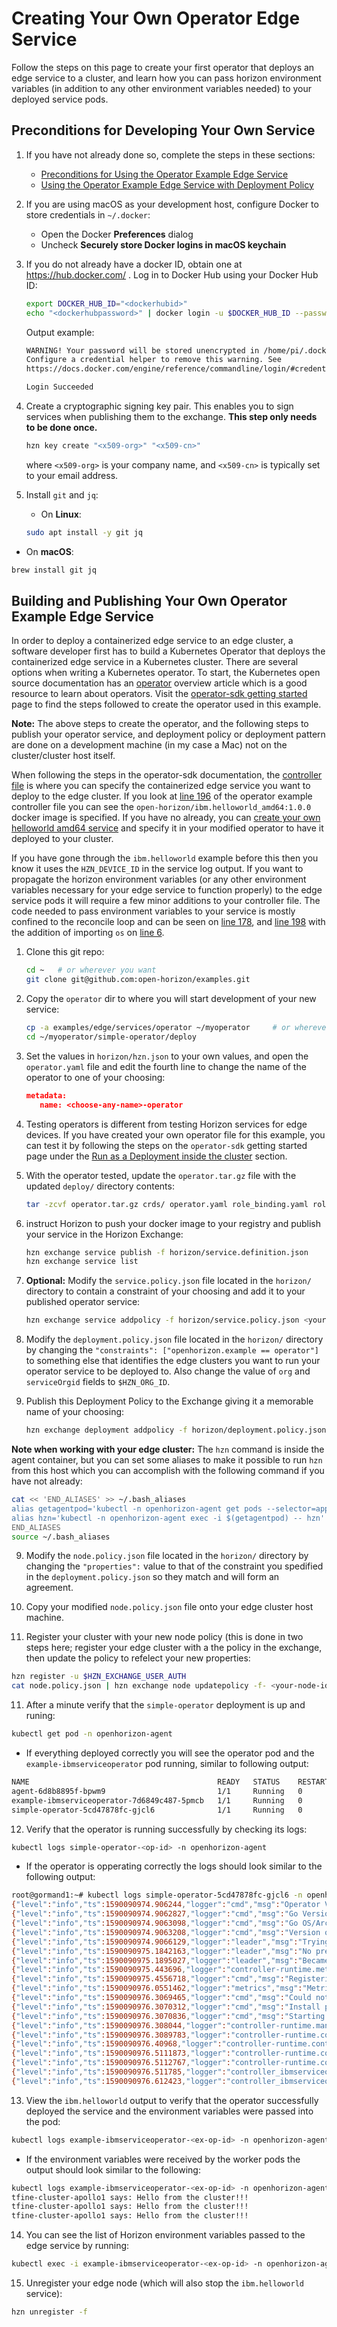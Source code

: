 # Creating Your Own Operator Edge Service

Follow the steps on this page to create your first operator that deploys an edge service to a cluster, and learn how you can pass horizon environment variables (in addition to any other environment variables needed) to your deployed service pods.

## Preconditions for Developing Your Own Service

1. If you have not already done so, complete the steps in these sections:

   - [Preconditions for Using the Operator Example Edge Service](README.md#preconditions)
   - [Using the Operator Example Edge Service with Deployment Policy](README.md#using-operator-policy)

2. If you are using macOS as your development host, configure Docker to store credentials in `~/.docker`:

   - Open the Docker **Preferences** dialog
   - Uncheck **Securely store Docker logins in macOS keychain**

3. If you do not already have a docker ID, obtain one at https://hub.docker.com/ . Log in to Docker Hub using your Docker Hub ID:

   ```bash
   export DOCKER_HUB_ID="<dockerhubid>"
   echo "<dockerhubpassword>" | docker login -u $DOCKER_HUB_ID --password-stdin
   ```

   Output example:

   ```bash
   WARNING! Your password will be stored unencrypted in /home/pi/.docker/config.json.
   Configure a credential helper to remove this warning. See
   https://docs.docker.com/engine/reference/commandline/login/#credentials-store

   Login Succeeded
   ```

4. Create a cryptographic signing key pair. This enables you to sign services when publishing them to the exchange. **This step only needs to be done once.**

   ```bash
   hzn key create "<x509-org>" "<x509-cn>"
   ```

   where `<x509-org>` is your company name, and `<x509-cn>` is typically set to your email address.

5. Install `git` and `jq`:

   * On **Linux**:

   ```bash
   sudo apt install -y git jq
   ```

  * On **macOS**:

   ```bash
   brew install git jq
   ```

## <a id=build-publish-your-op> Building and Publishing Your Own Operator Example Edge Service

In order to deploy a containerized edge service to an edge cluster, a software developer first has to build a Kubernetes Operator that deploys the containerized edge service in a Kubernetes cluster. There are several options when writing a Kubernetes operator. To start, the Kubernetes open source documentation has an [operator](https://kubernetes.io/docs/concepts/extend-kubernetes/operator/) overview article which is a good resource to learn about operators. Visit the [operator-sdk getting started](https://github.com/operator-framework/getting-started#overview) page to find the steps followed to create the operator used in this example. 

**Note:** The above steps to create the operator, and the following steps to publish your operator service, and deployment policy or deployment pattern are done on a development machine (in my case a Mac) not on the cluster/cluster host itself.

When following the steps in the operator-sdk documentation, the [controller file](https://github.com/operator-framework/getting-started#add-a-new-controller) is where you can specify the containerized edge service you want to deploy to the edge cluster. If you look at [line 196](https://github.com/open-horizon/examples/blob/081e2dd6243e82d52122fccbd974256ec536b1ad/edge/services/operator/simple-operator/pkg/controller/ibmserviceoperator/ibmserviceoperator_controller.go#L196) of the operator example controller file you can see the `open-horizon/ibm.helloworld_amd64:1.0.0` docker image is specified. If you have no already, you can [create your own helloworld amd64 service](../helloworld/CreateService.md) and specify it in your modified operator to have it deployed to your cluster. 

If you have gone through the `ibm.helloworld` example before this then you know it uses the `HZN_DEVICE_ID` in the service log output. If you want to propagate the horizon environment variables (or any other environment variables necessary for your edge service to function properly) to the edge service pods it will require a few minor additions to your controller file. The code needed to pass environment variables to your service is mostly confined to the reconcile loop and can be seen on [line 178](https://github.com/open-horizon/examples/blob/081e2dd6243e82d52122fccbd974256ec536b1ad/edge/services/operator/simple-operator/pkg/controller/ibmserviceoperator/ibmserviceoperator_controller.go#L178), and [line 198](https://github.com/open-horizon/examples/blob/081e2dd6243e82d52122fccbd974256ec536b1ad/edge/services/operator/simple-operator/pkg/controller/ibmserviceoperator/ibmserviceoperator_controller.go#L198) with the addition of importing `os` on [line 6](https://github.com/open-horizon/examples/blob/081e2dd6243e82d52122fccbd974256ec536b1ad/edge/services/operator/simple-operator/pkg/controller/ibmserviceoperator/ibmserviceoperator_controller.go#L6).

1. Clone this git repo:

   ```bash
   cd ~   # or wherever you want
   git clone git@github.com:open-horizon/examples.git
   ```

2. Copy the `operator` dir to where you will start development of your new service:

   ```bash
   cp -a examples/edge/services/operator ~/myoperator     # or wherever
   cd ~/myoperator/simple-operator/deploy
   ```

3. Set the values in `horizon/hzn.json` to your own values, and open the `operator.yaml` file and edit the fourth line to change the name of the operator to one of your choosing:
   ```json
   metadata:
      name: <choose-any-name>-operator
   ```

4. Testing operators is different from testing Horizon services for edge devices. If you have created your own operator file for this example, you can test it by following the steps on the `operator-sdk` getting started page under the [Run as a Deployment inside the cluster](https://github.com/operator-framework/getting-started#1-run-as-a-deployment-inside-the-cluster) section.

5. With the operator tested, update the `operator.tar.gz` file with the updated `deploy/` directory contents:
   ```bash
   tar -zcvf operator.tar.gz crds/ operator.yaml role_binding.yaml role.yaml service_account.yaml
   ```

6. instruct Horizon to push your docker image to your registry and publish your service in the Horizon Exchange:

   ```bash
   hzn exchange service publish -f horizon/service.definition.json
   hzn exchange service list
   ```

6. **Optional:** Modify the `service.policy.json` file located in the `horizon/` directory to contain a constraint of your choosing and add it to your published operator service:

   ```bash
   hzn exchange service addpolicy -f horizon/service.policy.json <your-operator-service>
   ```
  
7. Modify the `deployment.policy.json` file located in the `horizon/` directory by changing the `"constraints": ["openhorizon.example == operator"]` to something else that identifies the edge clusters you want to run your operator service to be deployed to. Also change the value of `org` and `serviceOrgid` fields to `$HZN_ORG_ID`.

8. Publish this Deployment Policy to the Exchange giving it a memorable name of your choosing:

   ```bash
   hzn exchange deployment addpolicy -f horizon/deployment.policy.json policy-<choose-any-policy-name>
   ```

**Note when working with your edge cluster:** The `hzn` command is inside the agent container, but you can set some aliases to make it possible to run `hzn` from this host which you can accomplish with the following command if you have not already:
   ```bash
   cat << 'END_ALIASES' >> ~/.bash_aliases
   alias getagentpod='kubectl -n openhorizon-agent get pods --selector=app=agent -o jsonpath={.items[*].metadata.name}'
   alias hzn='kubectl -n openhorizon-agent exec -i $(getagentpod) -- hzn'
   END_ALIASES
   source ~/.bash_aliases
   ```

9. Modify the `node.policy.json` file located in the `horizon/` directory by changing the `"properties":`  value to that of the constraint you spedified in the `deployment.policy.json` so they match and will form an agreement.

10. Copy your modified `node.policy.json` file onto your edge cluster host machine.

11. Register your cluster with your new node policy (this is done in two steps here; register your edge cluster with a the policy in the exchange, then update the policy to refelect your new properties:

   ```bash
   hzn register -u $HZN_EXCHANGE_USER_AUTH
   cat node.policy.json | hzn exchange node updatepolicy -f- <your-node-id>
   ```
  
11. After a minute verify that the `simple-operator` deployment is up and runing:

   ```bash
   kubectl get pod -n openhorizon-agent
   ```

   - If everything deployed correctly you will see the operator pod and the `example-ibmserviceoperator` pod running, similar to following output:

   ```bash
   NAME                                          READY   STATUS    RESTARTS   AGE
   agent-6d8b8895f-bpwm9                         1/1     Running   0          2d21h
   example-ibmserviceoperator-7d6849c487-5pmcb   1/1     Running   0          88s
   simple-operator-5cd47878fc-gjcl6              1/1     Running   0          96s
   ```

12. Verify that the operator is running successfully by checking its logs:

   ```bash
   kubectl logs simple-operator-<op-id> -n openhorizon-agent
   ```

   - If the operator is opperating correctly the logs should look similar to the following output:

   ```bash
   root@gormand1:~# kubectl logs simple-operator-5cd47878fc-gjcl6 -n openhorizon-agent
   {"level":"info","ts":1590090974.906244,"logger":"cmd","msg":"Operator Version: 0.0.1"}
   {"level":"info","ts":1590090974.9062827,"logger":"cmd","msg":"Go Version: go1.14.3"}
   {"level":"info","ts":1590090974.9063098,"logger":"cmd","msg":"Go OS/Arch: linux/amd64"}
   {"level":"info","ts":1590090974.9063208,"logger":"cmd","msg":"Version of operator-sdk: v0.17.1"}
   {"level":"info","ts":1590090974.9066129,"logger":"leader","msg":"Trying to become the leader."}
   {"level":"info","ts":1590090975.1842163,"logger":"leader","msg":"No pre-existing lock was found."}
   {"level":"info","ts":1590090975.1895027,"logger":"leader","msg":"Became the leader."}
   {"level":"info","ts":1590090975.443696,"logger":"controller-runtime.metrics","msg":"metrics server is starting to listen","addr":"0.0.0.0:8383"}
   {"level":"info","ts":1590090975.4556718,"logger":"cmd","msg":"Registering Components."}
   {"level":"info","ts":1590090976.0551462,"logger":"metrics","msg":"Metrics Service object created","Service.Name":"simple-operator-metrics","Service.Namespace":"openhorizon-agent"}
   {"level":"info","ts":1590090976.3069465,"logger":"cmd","msg":"Could not create ServiceMonitor object","error":"no ServiceMonitor registered with the API"}
   {"level":"info","ts":1590090976.3070312,"logger":"cmd","msg":"Install prometheus-operator in your cluster to create ServiceMonitor objects","error":"no ServiceMonitor registered with the API"}
   {"level":"info","ts":1590090976.3070836,"logger":"cmd","msg":"Starting the Cmd."}
   {"level":"info","ts":1590090976.308044,"logger":"controller-runtime.manager","msg":"starting metrics server","path":"/metrics"}
   {"level":"info","ts":1590090976.3089783,"logger":"controller-runtime.controller","msg":"Starting EventSource","controller":"ibmserviceoperator-controller","source":"kind source: /, Kind="}
   {"level":"info","ts":1590090976.40968,"logger":"controller-runtime.controller","msg":"Starting EventSource","controller":"ibmserviceoperator-controller","source":"kind source: /, Kind="}
   {"level":"info","ts":1590090976.5111873,"logger":"controller-runtime.controller","msg":"Starting Controller","controller":"ibmserviceoperator-controller"}
   {"level":"info","ts":1590090976.5112767,"logger":"controller-runtime.controller","msg":"Starting workers","controller":"ibmserviceoperator-controller","worker count":1}
   {"level":"info","ts":1590090976.511785,"logger":"controller_ibmserviceoperator","msg":"Reconciling IBMserviceOperator","Request.Namespace":"openhorizon-agent","Request.Name":"example-ibmserviceoperator"}
   {"level":"info","ts":1590090976.612423,"logger":"controller_ibmserviceoperator","msg":"Creating a new Deployment","Request.Namespace":"openhorizon-agent","Request.Name":"example-ibmserviceoperator","Deployment.Namespace":"openhorizon-agent","Deployment.Name":"example-ibmserviceoperator"}
   ```

13. View the `ibm.helloworld` output to verify that the operator successfully deployed the service and the environment variables were passed into the pod:

   ```bash
   kubectl logs example-ibmserviceoperator-<ex-op-id> -n openhorizon-agent
   ```

   - If the environment variables were received by the worker pods the output should look similar to the following:

   ```bash
   kubectl logs example-ibmserviceoperator-<ex-op-id> -n openhorizon-agent
   tfine-cluster-apollo1 says: Hello from the cluster!!!
   tfine-cluster-apollo1 says: Hello from the cluster!!!
   tfine-cluster-apollo1 says: Hello from the cluster!!!
   ```

14. You can see the list of Horizon environment variables passed to the edge service by running:

   ```bash
   kubectl exec -i example-ibmserviceoperator-<ex-op-id> -n openhorizon-agent -- env | grep HZN_
   ```

15. Unregister your edge node (which will also stop the `ibm.helloworld` service):

   ```bash
   hzn unregister -f
   ```
